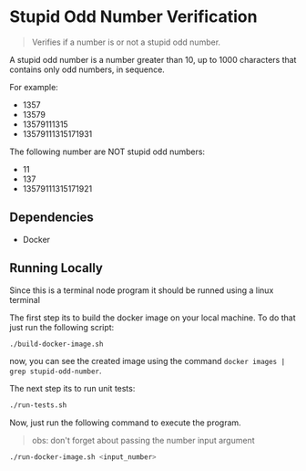 # Stupid Odd Number Verification
> Verifies if a number is or not a stupid odd number.

A stupid odd number is a number greater than 10, up to 1000 characters that contains only odd numbers, in sequence.

For example:

* 1357
* 13579
* 13579111315
* 13579111315171931

The following number are NOT stupid odd numbers:

* 11
* 137
* 13579111315171921

## Dependencies

* Docker

## Running Locally ##

Since this is a terminal node program it should be runned using a linux terminal

The first step its to build the docker image on your local machine. To do that just run the following script:

```sh
./build-docker-image.sh
```

now, you can see the created image using the command `docker images | grep stupid-odd-number`.

The next step its to run unit tests:

```sh
./run-tests.sh
```

Now, just run the following command to execute the program.
>obs: don't forget about passing the number input argument

```sh
./run-docker-image.sh <input_number>
```
